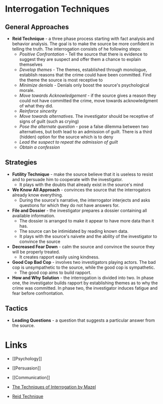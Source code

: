 # Interrogation Techniques
## General Approaches
* **Reid Technique** - a three phase process starting with fact analysis and behavior analysis. The goal is to make the source be more confident in telling the truth. The interrogation consists of he following steps: 
	* *Positive Confrontation* - Tell the source that there is evidence to suggest they are suspect and offer them a chance to explain themselves 
	* *Develop themes* - The themes, established through monologue, establish reasons that the crime could have been committed. Find the theme the source is most receptive to 
	* *Minimize denials* - Denials only boost the source's psychological morale. 
	* *Move towards Acknowledgement* - if the source gives a reason they could not have committed the crime, move towards acknowledgment of what they did. 
	* *Reinforce sincerity*
	* *Move towards alternatives*. The investigator should be receptive of signs of guilt (such as crying) 
	* *Pose the alternate question* - pose a false dilemma between two alternatives, but both lead to an admission of guilt.  There is a third (hidden) option for the source which is to deny
	* *Lead the suspect to repeat the admission of guilt* 
	* *Obtain a confession*

## Strategies
* **Futility Technique** - make the source believe that it is useless to resist and to persuade him to cooperate with the investigator. 
	* It plays with the doubts that already exist in the source's mind 
* **We Know All Approach**  - convinces the source that the interrogators already know everything.
	* During the source's narrative, the interrogator interjects and asks questions for which they do not have answers for.
* **File and Dossier** - the investigator prepares a dossier containing all available information. 
	* The dossier is arranged to make it appear to have more data than it has. 
	* The source can be intimidated by reading known data. 
	* It plays with the source's naivete and the ability of the investigator to convince the source 
* **Decreased Fear Down** - calm the source and convince the source they will be properly treated.
	* It creates rapport easily using kindness.
* **Good Cop Bad Cop** - involves two investigators playing actors. The bad cop is unsympathetic to the source, while the good cop is sympathetic. 
	* The good cop aims to build rapport. 
* **How and Why Solution** - the interrogation is divided into two. In phase one, the investigator builds rapport by establishing themes as to why the crime was committed. In phase two, the investigator induces fatigue and fear before confrontation. 

## Tactics 
* **Leading Questions** - a question that suggests a particular answer from the source. 
# Links 
* [[Psychology]]
* [[Persuasion]]
* [[Communication]]

* [The Techniques of Interrogation by Mazel](https://groups.csail.mit.edu/mac/users/ella/notinmyname/chapter5.htm#:~:text=The%20FUTILITY%20TECHNIQUE%20APPROACH%20is,to%20cooperate%20with%20the%20interrogator.)
* [Reid Technique](https://en.wikipedia.org/wiki/Reid_technique)